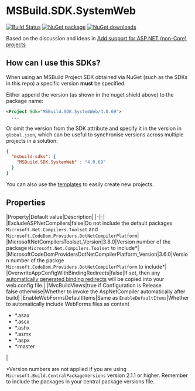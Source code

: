 ﻿# MSBuild.SDK.SystemWeb

[![Build Status](https://dev.azure.com/flexviews/MSBuild.SDKs.SystemWeb/_apis/build/status/CZEMacLeod.MSBuild.SDK.SystemWeb?branchName=main)](https://dev.azure.com/flexviews/MSBuild.SDKs.SystemWeb/_build/latest?definitionId=69&branchName=main)
[![NuGet package](https://img.shields.io/nuget/v/MSBuild.SDK.SystemWeb.svg)](https://nuget.org/packages/MSBuild.SDK.SystemWeb)
[![NuGet downloads](https://img.shields.io/nuget/dt/MSBuild.SDK.SystemWeb.svg)](https://nuget.org/packages/MSBuild.SDK.SystemWeb)

Based on the discussion and ideas in [Add support for ASP.NET (non-Core) projects](https://github.com/dotnet/project-system/issues/2670)

## How can I use this SDKs?

When using an MSBuild Project SDK obtained via NuGet (such as the SDKs in this repo) a specific version **must** be specified.

Either append the version (as shown in the nuget shield above) to the package name:

```xml
<Project Sdk="MSBuild.SDK.SystemWeb/4.0.69">
  ...
```

Or omit the version from the SDK attribute and specify it in the version in `global.json`, which can be useful to synchronise versions across multiple projects in a solution:

```json
{
  "msbuild-sdks": {
    "MSBuild.SDK.SystemWeb" : "4.0.69"
  }
}
```

You can also use the [templates](Templates.md) to easily create new projects.

## Properties

|Property|Default value|Description|
|-|-|
|ExcludeASPNetCompilers|false|Do not include the default packages `Microsoft.Net.Compilers.Toolset` and `Microsoft.CodeDom.Providers.DotNetCompilerPlatform`|
|MicrosoftNetCompilersToolset_Version|3.8.0|Version number of the package `Microsoft.Net.Compilers.Toolset` to include*|
|MicrosoftCodeDomProvidersDotNetCompilerPlatform_Version|3.6.0|Version number of the packge `Microsoft.CodeDom.Providers.DotNetCompilerPlatform` to include*|
|OverwriteAppConfigWithBindingRedirects|false|If set, then any [automatically generated binding redirects](Binding_Redirects/Autogenerating-Binding-Redirects.md) will be copied into your web.config file.|
|MvcBuildViews|true if Configuration is Release<br/>false otherwise|Whether to invoke the AspNetCompiler automatically after build|
|EnableWebFormsDefaultItems|Same as `EnableDefaultItems`|Whether to automatically include WebForms files as content<br><ul><li> *.asax</li><li> *.ascx</li><li> *.ashx</li><li> *.asmx</li><li> *.aspx</li><li> *.master</li></ul>|

*Version numbers are not applied if you are using `Microsoft.Build.CentralPackageVersions` version 2.1.1 or higher. Remember to include the packages in your central package versions file.